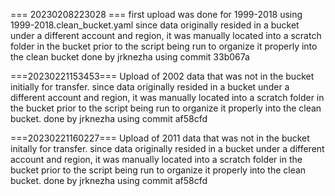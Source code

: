 === 20230208223028 ===
first upload was done for 1999-2018 using 1999-2018.clean_bucket.yaml
since data originally resided in a bucket under a different account and region, it was manually located into a scratch folder in the bucket prior to the script being run to organize it properly into the clean bucket
done by jrknezha using commit 33b067a 

===20230221153453===
Upload of 2002 data that was not in the bucket initially for transfer. since data originally resided in a bucket under a different account and region, it was manually located into a scratch folder in the bucket prior to the script being run to organize it properly into the clean bucket. 
done by jrknezha using commit af58cfd 

===20230221160227===
Upload of 2011 data that was not in the bucket initally for transfer. since data originally resided in a bucket under a different account and region, it was manually located into a scratch folder in the bucket prior to the script being run to organize it properly into the clean bucket. 
done by jrknezha using commit af58cfd